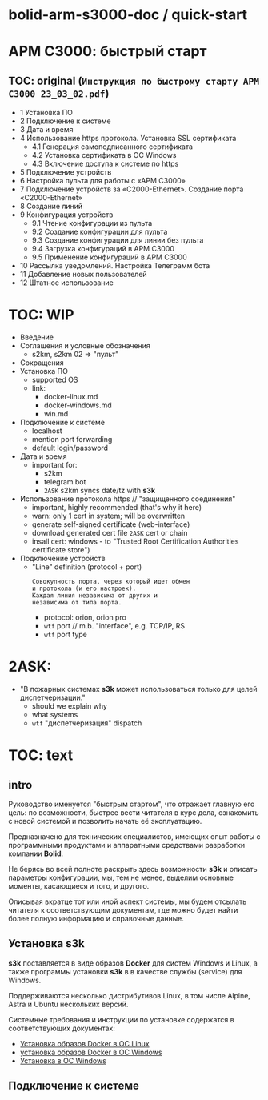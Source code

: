 # bolid-arm-s3000-doc / quick-start

# АРМ С3000: быстрый старт



## TOC: original (`Инструкция по быстрому старту АРМ С3000 23_03_02.pdf`)

- 1 Установка ПО
- 2 Подключение к системе
- 3 Дата и время
- 4 Использование https протокола. Установка SSL сертификата
  - 4.1 Генерация самоподписанного сертификата
  - 4.2 Установка сертификата в ОС Windows
  - 4.3 Включение доступа к системе по https
- 5 Подключение устройств
- 6 Настройка пульта для работы с «АРМ С3000»
- 7 Подключение устройств за «С2000-Ethernet». Создание порта «С2000-Ethernet»
- 8 Создание линий
- 9 Конфигурация устройств
  - 9.1 Чтение конфигурации из пульта
  - 9.2 Создание конфигурации для пульта
  - 9.3 Создание конфигурации для линии без пульта
  - 9.4 Загрузка конфигураций в АРМ С3000
  - 9.5 Применение конфигураций в АРМ С3000
- 10 Рассылка уведомлений. Настройка Телеграмм бота
- 11 Добавление новых пользователей
- 12 Штатное использование


# TOC: WIP

- Введение
- Соглашения и условные обозначения
  - s2km, s2km 02 => "пульт"
- Сокращения
- Установка ПО
  - supported OS
  - link:
    - docker-linux.md
    - docker-windows.md
    - win.md
- Подключение к системе
  - localhost
  - mention port forwarding
  - default login/password
- Дата и время
  - important for:
    - s2km
    - telegram bot
    - `2ASK` s2km syncs date/tz with **s3k**
- Использование протокола https // "защищенного соединения"
  - important, highly recommended (that's why it here)
  - warn: only 1 cert in system; will be overwritten
  - generate self-signed certificate (web-interface)
  - download generated cert file `2ASK` cert or chain
  - insall cert: windows - to "Trusted Root Certification
                               Authorities certificate store")
- Подключение устройств
  - "Line" definition (protocol + port)
    ```
    Совокупность порта, через который идет обмен
    и протокола (и его настроек).
    Каждая линия независима от других и
    независима от типа порта.
    ```
    - protocol: orion, orion pro
    - `wtf` port // m.b. "interface", e.g. TCP/IP, RS
    - `wtf` port type



# 2ASK:
- "В пожарных системах **s3k** может использоваться
   только для целей диспетчеризации."
  - should we explain why
  - what systems
  - `wtf` "диспетчеризация" dispatch



# TOC: text

## intro

Руководство именуется "быстрым стартом", что отражает главную
его цель: по возможности, быстрее вести читателя в курс дела,
ознакомить с новой системой и позволить начать её эксплуатацию.

Предназначено для технических специалистов, имеющих опыт работы
с программными продуктами и аппаратными средствами разработки
компании **Bolid**.

Не берясь во всей полноте раскрыть здесь возможности **s3k** и
описать параметры конфигурации, мы, тем не менее,
выделим основные моменты, касающиеся и того, и другого.

Описывая вкратце тот или иной аспект системы, мы будем
отсылать читателя к соответствующим документам, где
можно будет найти более полную информацию и справочные
данные.

## Установка **s3k**

**s3k** поставляется в виде образов **Docker** для систем
Windows и Linux, а также программы установки **s3k** в
в качестве службы (service) для Windows.

Поддерживаются несколько дистрибутивов Linux, в том числе
Alpine, Astra и Ubuntu нескольких версий.

Системные требования и инструкции по установке
содержатся в соответствующих документах:

- [Установка образов Docker в ОС Linux](docker-linux.md)
- [установка образов Docker в ОС Windows](docker-windows.md)
- [Установка в ОС Windows](win.md)

## Подключение к системе

<!--
Существует несколько возможных вариантов установки.
Подробно
//В дистрибутив **s3k** входят образы **Docker** для систем
//В комплект поставки **s3k** входят образы **Docker** для систем
Windows и Linux, а также программа установки **s3k**
в качестве службы (service) для Windows.
Поддержиапются несколько дистрибутивов Linux

Предоставляется несколько дистрибутивов **s3k**:
для установки в качестве образа **Docker** на системах
Windows и Linux, а также в виде службы (service) для Windows.
-->

<!--
отсылая, где необходимо
и уместно
к соответствующим раздела руководства по эксплуатации
  и другим документам
-->

